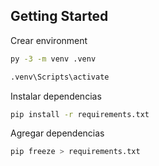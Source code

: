 ## Getting Started

Crear environment
```bash
py -3 -m venv .venv
```
```bash
.venv\Scripts\activate
```

Instalar dependencias
```bash
pip install -r requirements.txt
```

Agregar dependencias
```bash
pip freeze > requirements.txt
```